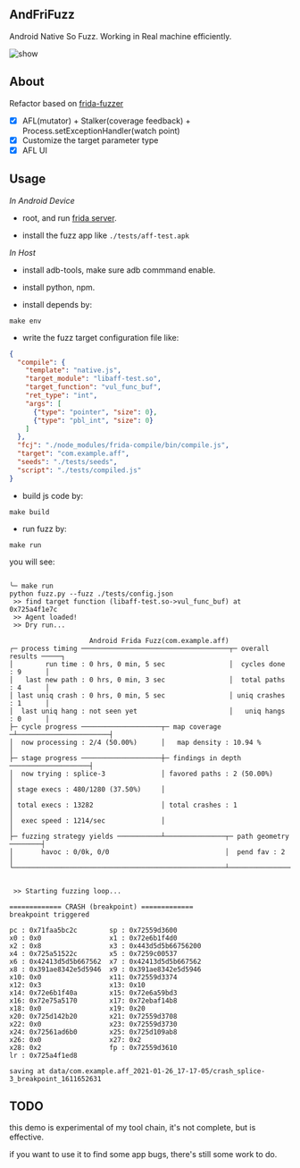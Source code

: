 ## AndFriFuzz

Android Native So Fuzz. Working in Real machine efficiently.

<img src="https://github.com/idhyt/AndroidFridaFuzz/raw/master/andff_demo.gif" alt="show" />

## About

Refactor based on [frida-fuzzer](https://github.com/andreafioraldi/frida-fuzzer)

- [x] AFL(mutator) + Stalker(coverage feedback) + Process.setExceptionHandler(watch point)
- [x] Customize the target parameter type
- [x] AFL UI

## Usage

*In Android Device*

* root, and run [frida server](https://github.com/frida/frida/releases).

* install the fuzz app like `./tests/aff-test.apk`

*In Host*

* install adb-tools, make sure adb commmand enable.

* install python, npm.

* install depends by:

```shell
make env
```

* write the fuzz target configuration file like:

```json
{
  "compile": {
    "template": "native.js",
    "target_module": "libaff-test.so",
    "target_function": "vul_func_buf",
    "ret_type": "int",
    "args": [
      {"type": "pointer", "size": 0},
      {"type": "pbl_int", "size": 0}
    ]
  },
  "fcj": "./node_modules/frida-compile/bin/compile.js",
  "target": "com.example.aff",
  "seeds": "./tests/seeds",
  "script": "./tests/compiled.js"
}
```

* build js code by:

```shell
make build
```

* run fuzz by:

```shell
make run
```

you will see:

```shell

╰─ make run
python fuzz.py --fuzz ./tests/config.json
 >> find target function (libaff-test.so->vul_func_buf) at 0x725a4f1e7c
 >> Agent loaded!
 >> Dry run...

                    Android Frida Fuzz(com.example.aff)
┌─ process timing ─────────────────────────────────────┬─ overall results ─────┐
│        run time : 0 hrs, 0 min, 5 sec                │  cycles done : 9      │
│   last new path : 0 hrs, 0 min, 3 sec                │  total paths : 4      │
│ last uniq crash : 0 hrs, 0 min, 5 sec                │ uniq crashes : 1      │
│  last uniq hang : not seen yet                       │   uniq hangs : 0      │
├─ cycle progress ────────────────────┬─ map coverage ─┴───────────────────────┤
│  now processing : 2/4 (50.00%)      │   map density : 10.94 %                │
├─ stage progress ────────────────────┼─ findings in depth ────────────────────┤
│  now trying : splice-3              │ favored paths : 2 (50.00%)             │
│ stage execs : 480/1280 (37.50%)     │                                        │
│ total execs : 13282                 │ total crashes : 1                      │
│  exec speed : 1214/sec              │                                        │
├─ fuzzing strategy yields ───────────┴───────────────┬─ path geometry ────────┤
│       havoc : 0/0k, 0/0                             │  pend fav : 2          │
└─────────────────────────────────────────────────────┴────────────────────────┘


 >> Starting fuzzing loop...

============= CRASH (breakpoint) =============
breakpoint triggered

pc : 0x71faa5bc2c        sp : 0x72559d3600
x0 : 0x0                 x1 : 0x72e6b1f4d0
x2 : 0x8                 x3 : 0x443d5d5b66756200
x4 : 0x725a51522c        x5 : 0x7259c00537
x6 : 0x42413d5d5b667562  x7 : 0x42413d5d5b667562
x8 : 0x391ae8342e5d5946  x9 : 0x391ae8342e5d5946
x10: 0x0                 x11: 0x72559d3374
x12: 0x3                 x13: 0x10
x14: 0x72e6b1f40a        x15: 0x72e6a59bd3
x16: 0x72e75a5170        x17: 0x72ebaf14b8
x18: 0x0                 x19: 0x20
x20: 0x725d142b20        x21: 0x72559d3708
x22: 0x0                 x23: 0x72559d3730
x24: 0x72561ad6b0        x25: 0x725d109ab8
x26: 0x0                 x27: 0x2
x28: 0x2                 fp : 0x72559d3610
lr : 0x725a4f1ed8

saving at data/com.example.aff_2021-01-26_17-17-05/crash_splice-3_breakpoint_1611652631

```


## TODO

this demo is experimental of my tool chain, it's not complete, but is effective. 

if you want to use it to find some app bugs, there's still some work to do.
